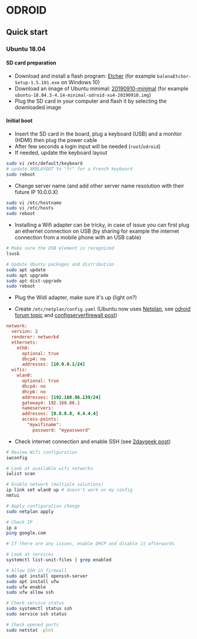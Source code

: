 # ODROID

## Quick start

### Ubuntu 18.04

#### SD card preparation

- Download and install a flash program: [Etcher](https://www.balena.io/etcher/) (for example `balenaEtcher-Setup-1.5.101.exe` on Windows 10)
- Download an image of Ubuntu minimal: [20190910-minimal](https://wiki.odroid.com/odroid-xu4/os_images/linux/ubuntu_4.14/20190910-minimal) (for example `ubuntu-18.04.3-4.14-minimal-odroid-xu4-20190910.img`)
- Plug the SD card in your computer and flash it by selecting the downloaded image

#### Initial boot

- Insert the SD card in the board, plug a keyboard (USB) and a monitor (HDMI) then plug the power cable
- After few seconds a login input will be needed (`root`/`odroid`)
- If needed, update the keyboard layout

```bash
sudo vi /etc/default/keyboard
# update XKBLAYOUT to "fr" for a French keyboard
sudo reboot
```

- Change server name (and add other server name resolution with their future IP 10.0.0.X)

```bash
sudo vi /etc/hostname
sudo vi /etc/hosts
sudo reboot
```

- Installing a Wifi adapter can be tricky, in case of issue you can first plug an ethernet connection on USB (by sharing for example the internet connection from a mobile phone with an USB cable)

```bash
# Make sure the USB element is recognized
lsusb

# Update Ubuntu packages and distribution
sudo apt update
sudo apt upgrade
sudo apt dist-upgrade
sudo reboot
```

- Plug the Widi adapter, make sure it's up (light on?)

- Create `/etc/netplan/config.yaml` (Ubuntu now uses [Netplan](https://netplan.io/), see [odroid forum topic](https://forum.odroid.com/viewtopic.php?t=30766) and [configserverfirewall post](https://www.configserverfirewall.com/ubuntu-linux/configure-ubuntu-server-static-ip-address/))
  
```ini
network:
  version: 2
  renderer: networkd
  ethernets:
    eth0:
      optional: true
      dhcp4: no
      addresses: [10.0.0.1/24]
  wifis:
    wlan0:
      optional: true
      dhcp4: no
      dhcp6: no
      addresses: [192.168.86.139/24]
      gateway4: 192.168.86.1
      nameservers:
      addresses: [8.8.8.8, 4.4.4.4]
      access-points:
        "mywifiname":
          password: "mypassword"
```
  
- Check internet connection and enable SSH (see [2daygeek post](https://www.2daygeek.com/enable-disable-up-down-nic-network-interface-port-linux-using-ifconfig-ifdown-ifup-ip-nmcli-nmtui/))

```bash
# Review Wifi configuration
iwconfig

# Look at available wifi networks
iwlist scan

# Enable network (multiple solutions)
ip link set wlan0 up # doesn't work on my config
nmtui

# Apply configuration change
sudo netplan apply

# Check IP
ip a
ping google.com

# If there are any issues, enable DHCP and disable it afterwards

# Look at services
systemctl list-unit-files | grep enabled

# Allow SSH in firewall
sudo apt install openssh-server
sudo apt install ufw
sudo ufw enable
sudo ufw allow ssh

# Check service status
sudo systemctl status ssh
sudo service ssh status

# Check opened ports
sudo netstat -plnt
````
